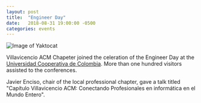 ```yaml
---
layout: post
title:  "Engineer Day"
date:   2018-08-31 19:00:00 -0500
categories: events
---
```


![Image of Yaktocat](https://octodex.github.com/images/yaktocat.png)

Villavicencio ACM Chapeter joined the celeration of the Engineer Day at the [Universidad Cooperativa de Colombia][ucc-web]. More than one hundred visitors assisted to the conferences.

Javier Enciso, chair of the local professional chapter, gave a talk titled "Capítulo Villavicencio ACM: Conectando Profesionales en informática en el Mundo Entero".

[ucc-web]: https://www.ucc.edu.co/villavicencio/Paginas/inicio.aspx

